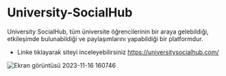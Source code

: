 # University-SocialHub

University SocialHub, tüm üniversite öğrencilerinin bir araya gelebildiği, etkileşimde bulunabildiği ve paylaşımlarını yapabildiği bir platformdur.

- Linke tıklayarak siteyi inceleyebilirsiniz
https://universitysocialhub.com/



![Ekran görüntüsü 2023-11-16 160746](https://github.com/servet0/techblog/assets/123745302/61bce395-64ff-466e-8de6-a34c85417d61)

